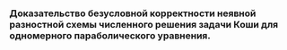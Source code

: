 ### Доказательство безусловной корректности неявной разностной схемы численного решения задачи Коши для одномерного параболического уравнения.

